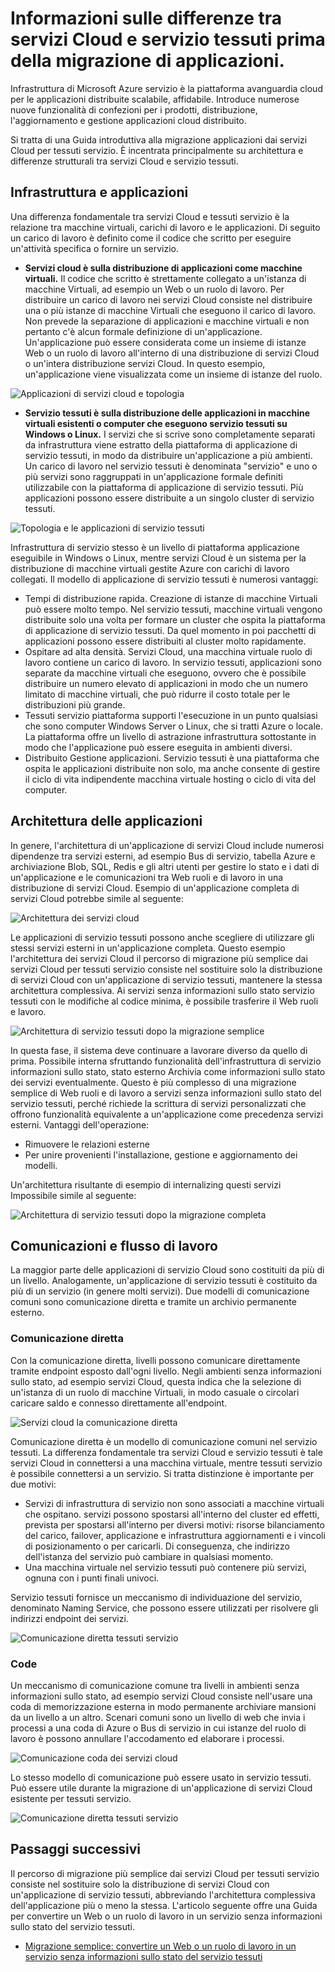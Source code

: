 <properties
   pageTitle="Differenze tra servizi Cloud e servizio tessuti | Microsoft Azure"
   description="Informazioni generali per la migrazione applicazioni dai servizi Cloud per tessuti servizio."
   services="service-fabric"
   documentationCenter=".net"
   authors="vturecek"
   manager="timlt"
   editor=""/>

<tags
   ms.service="service-fabric"
   ms.devlang="dotNet"
   ms.topic="article"
   ms.tgt_pltfrm="NA"
   ms.workload="NA"
   ms.date="10/19/2016"
   ms.author="vturecek"/>

# <a name="learn-about-the-differences-between-cloud-services-and-service-fabric-before-migrating-applications"></a>Informazioni sulle differenze tra servizi Cloud e servizio tessuti prima della migrazione di applicazioni.
Infrastruttura di Microsoft Azure servizio è la piattaforma avanguardia cloud per le applicazioni distribuite scalabile, affidabile. Introduce numerose nuove funzionalità di confezioni per i prodotti, distribuzione, l'aggiornamento e gestione applicazioni cloud distribuito. 

Si tratta di una Guida introduttiva alla migrazione applicazioni dai servizi Cloud per tessuti servizio. È incentrata principalmente su architettura e differenze strutturali tra servizi Cloud e servizio tessuti.
 
## <a name="applications-and-infrastructure"></a>Infrastruttura e applicazioni

Una differenza fondamentale tra servizi Cloud e tessuti servizio è la relazione tra macchine virtuali, carichi di lavoro e le applicazioni. Di seguito un carico di lavoro è definito come il codice che scritto per eseguire un'attività specifica o fornire un servizio.
 
 - **Servizi cloud è sulla distribuzione di applicazioni come macchine virtuali.** Il codice che scritto è strettamente collegato a un'istanza di macchine Virtuali, ad esempio un Web o un ruolo di lavoro. Per distribuire un carico di lavoro nei servizi Cloud consiste nel distribuire una o più istanze di macchine Virtuali che eseguono il carico di lavoro. Non prevede la separazione di applicazioni e macchine virtuali e non pertanto c'è alcun formale definizione di un'applicazione. Un'applicazione può essere considerata come un insieme di istanze Web o un ruolo di lavoro all'interno di una distribuzione di servizi Cloud o un'intera distribuzione servizi Cloud. In questo esempio, un'applicazione viene visualizzata come un insieme di istanze del ruolo.
 
![Applicazioni di servizi cloud e topologia][1]

 - **Servizio tessuti è sulla distribuzione delle applicazioni in macchine virtuali esistenti o computer che eseguono servizio tessuti su Windows o Linux.** I servizi che si scrive sono completamente separati da infrastruttura viene estratto della piattaforma di applicazione di servizio tessuti, in modo da distribuire un'applicazione a più ambienti. Un carico di lavoro nel servizio tessuti è denominata "servizio" e uno o più servizi sono raggruppati in un'applicazione formale definiti utilizzabile con la piattaforma di applicazione di servizio tessuti. Più applicazioni possono essere distribuite a un singolo cluster di servizio tessuti.
 
![Topologia e le applicazioni di servizio tessuti][2]
 
Infrastruttura di servizio stesso è un livello di piattaforma applicazione eseguibile in Windows o Linux, mentre servizi Cloud è un sistema per la distribuzione di macchine virtuali gestite Azure con carichi di lavoro collegati.
Il modello di applicazione di servizio tessuti è numerosi vantaggi:

 - Tempi di distribuzione rapida. Creazione di istanze di macchine Virtuali può essere molto tempo. Nel servizio tessuti, macchine virtuali vengono distribuite solo una volta per formare un cluster che ospita la piattaforma di applicazione di servizio tessuti. Da quel momento in poi pacchetti di applicazioni possono essere distribuiti al cluster molto rapidamente.
 - Ospitare ad alta densità. Servizi Cloud, una macchina virtuale ruolo di lavoro contiene un carico di lavoro. In servizio tessuti, applicazioni sono separate da macchine virtuali che eseguono, ovvero che è possibile distribuire un numero elevato di applicazioni in modo che un numero limitato di macchine virtuali, che può ridurre il costo totale per le distribuzioni più grande.
 - Tessuti servizio piattaforma supporti l'esecuzione in un punto qualsiasi che sono computer Windows Server o Linux, che si tratti Azure o locale. La piattaforma offre un livello di astrazione infrastruttura sottostante in modo che l'applicazione può essere eseguita in ambienti diversi. 
 - Distribuito Gestione applicazioni. Servizio tessuti è una piattaforma che ospita le applicazioni distribuite non solo, ma anche consente di gestire il ciclo di vita indipendente macchina virtuale hosting o ciclo di vita del computer.

## <a name="application-architecture"></a>Architettura delle applicazioni

In genere, l'architettura di un'applicazione di servizi Cloud include numerosi dipendenze tra servizi esterni, ad esempio Bus di servizio, tabella Azure e archiviazione Blob, SQL, Redis e gli altri utenti per gestire lo stato e i dati di un'applicazione e le comunicazioni tra Web ruoli e di lavoro in una distribuzione di servizi Cloud. Esempio di un'applicazione completa di servizi Cloud potrebbe simile al seguente:  

![Architettura dei servizi cloud][9]

Le applicazioni di servizio tessuti possono anche scegliere di utilizzare gli stessi servizi esterni in un'applicazione completa. Questo esempio l'architettura dei servizi Cloud il percorso di migrazione più semplice dai servizi Cloud per tessuti servizio consiste nel sostituire solo la distribuzione di servizi Cloud con un'applicazione di servizio tessuti, mantenere la stessa architettura complessiva. Ai servizi senza informazioni sullo stato servizio tessuti con le modifiche al codice minima, è possibile trasferire il Web ruoli e lavoro.

![Architettura di servizio tessuti dopo la migrazione semplice][10]

In questa fase, il sistema deve continuare a lavorare diverso da quello di prima. Possibile interna sfruttando funzionalità dell'infrastruttura di servizio informazioni sullo stato, stato esterno Archivia come informazioni sullo stato dei servizi eventualmente. Questo è più complesso di una migrazione semplice di Web ruoli e di lavoro a servizi senza informazioni sullo stato del servizio tessuti, perché richiede la scrittura di servizi personalizzati che offrono funzionalità equivalente a un'applicazione come precedenza servizi esterni. Vantaggi dell'operazione: 

 - Rimuovere le relazioni esterne 
 - Per unire provenienti l'installazione, gestione e aggiornamento dei modelli. 
 
Un'architettura risultante di esempio di internalizing questi servizi Impossibile simile al seguente:

![Architettura di servizio tessuti dopo la migrazione completa][11]

## <a name="communication-and-workflow"></a>Comunicazioni e flusso di lavoro

La maggior parte delle applicazioni di servizio Cloud sono costituiti da più di un livello. Analogamente, un'applicazione di servizio tessuti è costituito da più di un servizio (in genere molti servizi). Due modelli di comunicazione comuni sono comunicazione diretta e tramite un archivio permanente esterno.

### <a name="direct-communication"></a>Comunicazione diretta

Con la comunicazione diretta, livelli possono comunicare direttamente tramite endpoint esposto dall'ogni livello. Negli ambienti senza informazioni sullo stato, ad esempio servizi Cloud, questa indica che la selezione di un'istanza di un ruolo di macchine Virtuali, in modo casuale o circolari caricare saldo e connesso direttamente all'endpoint.

![Servizi cloud la comunicazione diretta][5]

 Comunicazione diretta è un modello di comunicazione comuni nel servizio tessuti. La differenza fondamentale tra servizi Cloud e servizio tessuti è tale servizi Cloud in connettersi a una macchina virtuale, mentre tessuti servizio è possibile connettersi a un servizio. Si tratta distinzione è importante per due motivi:

 - Servizi di infrastruttura di servizio non sono associati a macchine virtuali che ospitano. servizi possono spostarsi all'interno del cluster ed effetti, prevista per spostarsi all'interno per diversi motivi: risorse bilanciamento del carico, failover, applicazione e infrastruttura aggiornamenti e i vincoli di posizionamento o per caricarli. Di conseguenza, che indirizzo dell'istanza del servizio può cambiare in qualsiasi momento. 
 - Una macchina virtuale nel servizio tessuti può contenere più servizi, ognuna con i punti finali univoci.

Servizio tessuti fornisce un meccanismo di individuazione del servizio, denominato Naming Service, che possono essere utilizzati per risolvere gli indirizzi endpoint dei servizi. 

![Comunicazione diretta tessuti servizio][6]

### <a name="queues"></a>Code

Un meccanismo di comunicazione comune tra livelli in ambienti senza informazioni sullo stato, ad esempio servizi Cloud consiste nell'usare una coda di memorizzazione esterna in modo permanente archiviare mansioni da un livello a un altro. Scenari comuni sono un livello di web che invia i processi a una coda di Azure o Bus di servizio in cui istanze del ruolo di lavoro è possono annullare l'accodamento ed elaborare i processi.

![Comunicazione coda dei servizi cloud][7]

Lo stesso modello di comunicazione può essere usato in servizio tessuti. Può essere utile durante la migrazione di un'applicazione di servizi Cloud esistente per tessuti servizio. 

![Comunicazione diretta tessuti servizio][8]
 
## <a name="next-steps"></a>Passaggi successivi

Il percorso di migrazione più semplice dai servizi Cloud per tessuti servizio consiste nel sostituire solo la distribuzione di servizi Cloud con un'applicazione di servizio tessuti, abbreviando l'architettura complessiva dell'applicazione più o meno la stessa. L'articolo seguente offre una Guida per convertire un Web o un ruolo di lavoro in un servizio senza informazioni sullo stato del servizio tessuti.

 - [Migrazione semplice: convertire un Web o un ruolo di lavoro in un servizio senza informazioni sullo stato del servizio tessuti](./service-fabric-cloud-services-migration-worker-role-stateless-service.md)

<!--Image references-->
[1]: ./media/service-fabric-cloud-services-migration-differences/topology-cloud-services.png
[2]: ./media/service-fabric-cloud-services-migration-differences/topology-service-fabric.png
[5]: ./media/service-fabric-cloud-services-migration-differences/cloud-service-communication-direct.png
[6]: ./media/service-fabric-cloud-services-migration-differences/service-fabric-communication-direct.png
[7]: ./media/service-fabric-cloud-services-migration-differences/cloud-service-communication-queues.png
[8]: ./media/service-fabric-cloud-services-migration-differences/service-fabric-communication-queues.png
[9]: ./media/service-fabric-cloud-services-migration-differences/cloud-services-architecture.png
[10]: ./media/service-fabric-cloud-services-migration-differences/service-fabric-architecture-simple.png
[11]: ./media/service-fabric-cloud-services-migration-differences/service-fabric-architecture-full.png
